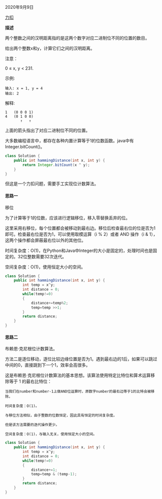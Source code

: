 2020年9月9日

[力扣](https://leetcode-cn.com/problems/hamming-distance)

**描述**

两个整数之间的汉明距离指的是这两个数字对应二进制位不同的位置的数目。

给出两个整数x和y，计算它们之间的汉明距离。

注意：

0 ≤ x, y < 231.

示例:
```
输入: x = 1, y = 4
输出: 2
````
解释:
```
1   (0 0 0 1)
4   (0 1 0 0)
       ↑   ↑
```

上面的箭头指出了对应二进制位不同的位置。

大多数编程语言中，都存在各种内置计算等于1的位数函数。java中有Integer.bitCount()。
```java
class Solution {
    public int hammingDistance(int x, int y) {
        return Integer.bitCount(x ^ y); 
    }
}
```

但这是一个力扣问题，需要手工实现位计数算法。

#### 思路一

移位

为了计算等于1的位数，应该进行逻辑移位，移入零替换丢弃的位。

这里采用右移位，每个位置都会被移动到最右边。移位后检查最右位的位是否为1即可。检查最右位是否为1，可以使用取模运算（i % 2）或者 AND 操作（i & 1），这两个操作都会屏蔽最右位以外的其他位。

时间复杂度：O(1)，在Python和Java中Integer的大小是固定的，处理时间也是固定的。32位整数需要32次迭代。

空间复杂度：O(1)，使用恒定大小的空间。


```java
class Solution {
    public int hammingDistance(int x, int y) {
        int temp = x^y;
        int distance = 0;
        while(temp!=0)
        {
            distance+=temp%2;
            temp=temp >>1;
        }
        return distance;
    }
}
```

#### 思路二

布赖恩·克尼根位计数算法。

方法二是逐位移动，逐位比较边缘位置是否为1。遇到最右边的1后，如果可以跳过中间的0，直接跳到下一个1，效率会高很多。

这是布赖恩·克尼根位计数算法的基本思想。该算法使用特定比特位和算术运算移除等于 1 的最右比特位：
```
当我们在number和number-1上做AND位运算时，原数字number的最右边等于1的比特会被移除。
```
```
时间复杂度：O(1)。

与移位方法相似，由于整数的位数恒定，因此具有恒定的时间复杂度。

但是该方法需要的迭代操作更少。

空间复杂度：O(1)，与输入无关，使用恒定大小的空间。
```
```java
class Solution {
    public int hammingDistance(int x, int y) {
        int temp = x^y;
        int distance = 0;
        while(temp!=0)
        {
            distance+=1;
            temp=temp & (temp-1);
        }
        return distance;
    }
}
```



